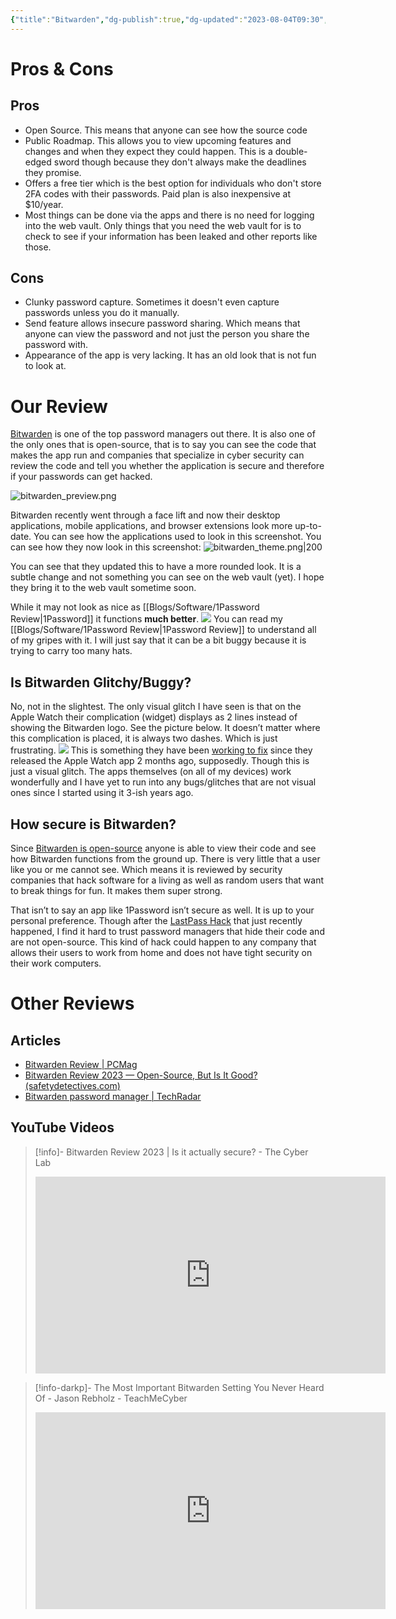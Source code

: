 ```yaml
---
{"title":"Bitwarden","dg-publish":true,"dg-updated":"2023-08-04T09:30","dg-created":"2023-08-04T09:28","dg-path":"Password Managers/Bitwarden.md","dg-permalink":"pw-managers/bitwarden","URL":"https://bitwarden.com","aliases":["bw","open source pw manager"],"tags":["bw","open","source"],"apps":["android","command line","iOS","linux","macOS","web","windows"],"openSource":true,"worksOffline":true,"multiDeviceSync":true,"storageAmount":1,"addlStorage":true,"totpStorage":true,"pwSharing":true,"2FAoptions":true,"noFamily":6,"addFamily":true,"noBusiness":6,"addBusiness":true,"hq":"Santa Barbara, CA","serverLocation":null,"priceURL":"https://bitwarden.com/pricing/business/","monthPrice":null,"yearPrice":10,"freeOption":true,"otpOption":false,"otpPrice":null,"anyDiscounts":false,"discountDescription":null,"discountURL":[],"permalink":"/pw-managers/bitwarden/","dgPassFrontmatter":true,"created":"2023-08-04T09:28","updated":"2023-08-04T09:30"}
---
```



# Pros & Cons
## Pros
- Open Source. This means that anyone can see how the source code
- Public Roadmap. This allows you to view upcoming features and changes and when they expect they could happen. This is a double-edged sword though because they don't always make the deadlines they promise.
- Offers a free tier which is the best option for individuals who don't store 2FA codes with their passwords. Paid plan is also inexpensive at $10/year.
- Most things can be done via the apps and there is no need for logging into the web vault. Only things that you need the web vault for is to check to see if your information has been leaked and other reports like those.
## Cons
- Clunky password capture. Sometimes it doesn't even capture passwords unless you do it manually.
- Send feature allows insecure password sharing. Which means that anyone can view the password and not just the person you share the password with.
- Appearance of the app is very lacking. It has an old look that is not fun to look at.
# Our Review
[Bitwarden](https://bitwarden.com/) is one of the top password managers out there. It is also one of the only ones that is open-source, that is to say you can see the code that makes the app run and companies that specialize in cyber security can review the code and tell you whether the application is secure and therefore if your passwords can get hacked.

![bitwarden_preview.png](/img/user/Tools/images/bitwarden_preview.png)

Bitwarden recently went through a face lift and now their desktop applications, mobile applications, and browser extensions look more up-to-date. You can see how the applications used to look in this screenshot. You can see how they now look in this screenshot:
![bitwarden_theme.png|200](/img/user/Tools/images/bitwarden_theme.png)

You can see that they updated this to have a more rounded look. It is a subtle change and not something you can see on the web vault (yet). I hope they bring it to the web vault sometime soon.

While it may not look as nice as [[Blogs/Software/1Password Review\|1Password]] it functions **much better**.
![](https://1password.com/img/redesign/homepage/device-hero-desktop@2x.ea940e03d0630708992d69e6e3967005.png)
You can read my [[Blogs/Software/1Password Review\|1Password Review]] to understand all of my gripes with it. I will just say that it can be a bit buggy because it is trying to carry too many hats.

## Is Bitwarden Glitchy/Buggy?
No, not in the slightest. The only visual glitch I have seen is that on the Apple Watch their complication (widget) displays as 2 lines instead of showing the Bitwarden logo. See the picture below. It doesn’t matter where this complication is placed, it is always two dashes. Which is just frustrating.
![](https://community.bitwarden.com/uploads/default/original/3X/c/a/caae7d8cd61c63488bf9c7a6266d795b2232d266.png)
This is something they have been [working to fix](https://community.bitwarden.com/t/request-bitwarden-logo-as-apple-watch-complication-instead-of/51602) since they released the Apple Watch app 2 months ago, supposedly. Though this is just a visual glitch. The apps themselves (on all of my devices) work wonderfully and I have yet to run into any bugs/glitches that are not visual ones since I started using it 3-ish years ago. 

## How secure is Bitwarden?
Since [Bitwarden is open-source](https://github.com/bitwarden) anyone is able to view their code and see how Bitwarden functions from the ground up. There is very little that a user like you or me cannot see. Which means it is reviewed by security companies that hack software for a living as well as random users that want to break things for fun. It makes them super strong.

That isn’t to say an app like 1Password isn’t secure as well. It is up to your personal preference. Though after the [LastPass Hack](https://www.google.com/url?sa=t&rct=j&q=&esrc=s&source=web&cd=&ved=2ahUKEwi3msavzef-AhU1tjEKHTm4AQIQFnoECBEQAQ&url=https%3A%2F%2Fwww.wired.com%2Fstory%2Flastpass-engineer-breach-security-roundup%2F&usg=AOvVaw12NvB1cnKxwBbwf4kKsaLY) that just recently happened, I find it hard to trust password managers that hide their code and are not open-source. This kind of hack could happen to any company that allows their users to work from home and does not have tight security on their work computers.

# Other Reviews
## Articles
- [Bitwarden Review | PCMag](https://www.pcmag.com/reviews/bitwarden#:~:text=The%20Bottom%20Line,at%20an%20extremely%20low%20price.&text=PCMag%20editors%20select%20and%20review%20products%20independently.)
- [Bitwarden Review 2023 — Open-Source, But Is It Good? (safetydetectives.com)](https://www.safetydetectives.com/best-password-managers/bitwarden/)
- [Bitwarden password manager | TechRadar](https://www.techradar.com/reviews/bitwarden)
## YouTube Videos
> [!info]- Bitwarden Review 2023 | Is it actually secure? - The Cyber Lab
> <iframe width="560" height="315" src="https://www.youtube.com/embed/kXg02mmMako" title="YouTube video player" frameborder="0" allow="accelerometer; autoplay; clipboard-write; encrypted-media; gyroscope; picture-in-picture; web-share" allowfullscreen></iframe>

> [!info-darkp]- The Most Important Bitwarden Setting You Never Heard Of - Jason Rebholz - TeachMeCyber
> <iframe width="560" height="315" src="https://www.youtube.com/embed/ELp3V1j3rhU" title="YouTube video player" frameborder="0" allow="accelerometer; autoplay; clipboard-write; encrypted-media; gyroscope; picture-in-picture; web-share" allowfullscreen></iframe>

